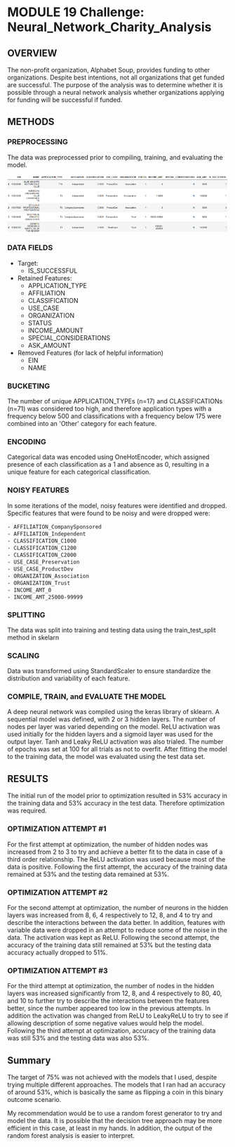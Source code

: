 # MODULE 19 Challenge: Neural_Network_Charity_Analysis

## OVERVIEW
The non-profit organization, Alphabet Soup, provides funding to other organizations. Despite best intentions, not all organizations that get funded are successful.  The purpose of the analysis was to determine whether it is possible through a neural network analysis whether organizations applying for funding will be successful if funded.

## METHODS

### PREPROCESSING
The data was preprocessed prior to compiling, training, and evaluating the model. 

![Table](/Resources/Table.png)

### DATA FIELDS
- Target: 
    - IS_SUCCESSFUL
- Retained Features: 
    - APPLICATION_TYPE
    - AFFILIATION
    - CLASSIFICATION
    - USE_CASE
    - ORGANIZATION
    - STATUS
    - INCOME_AMOUNT
    - SPECIAL_CONSIDERATIONS
    - ASK_AMOUNT
- Removed Features (for lack of helpful information)
    - EIN
    - NAME

### BUCKETING
The number of unique APPLICATION_TYPEs (n=17) and CLASSIFICATIONs (n=71) was considered too high, and therefore application types with a frequency below 500 and classifications with a frequency below 175 were combined into an 'Other' category for each feature. 

### ENCODING
Categorical data was encoded using OneHotEncoder, which assigned presence of each classification as a 1 and absence as 0, resulting in a unique feature for each categorical classification.

### NOISY FEATURES
In some iterations of the model, noisy features were identified and dropped. Specific features that were found to be noisy and were dropped were: 

    - AFFILIATION_CompanySponsored
    - AFFILIATION_Independent
    - CLASSIFICATION_C1000
    - CLASSIFICATION_C1200
    - CLASSIFICATION_C2000
    - USE_CASE_Preservation
    - USE_CASE_ProductDev
    - ORGANIZATION_Association
    - ORGANIZATION_Trust
    - INCOME_AMT_0
    - INCOME_AMT_25000-99999

### SPLITTING
The data was split into training and testing data using the train_test_split method in skelarn

### SCALING
Data was transformed using StandardScaler to ensure standardize the distribution and variability of each feature.

### COMPILE, TRAIN, and EVALUATE THE MODEL
A deep neural network was compiled using the keras library of sklearn. A sequential model was defined, with 2 or 3 hidden layers. The number of nodes per layer was varied depending on the model. ReLU activation was used initially for the hidden layers and a sigmoid layer was used for the output layer. Tanh and Leaky ReLU activation was also trialed. The number of epochs was set at 100 for all trials as not to overfit. After fitting the model to the training data, the model was evaluated using the test data set.

## RESULTS
The initial run of the model prior to optimization resulted in 53% accuracy in the training data and 53% accuracy in the test data. Therefore optimization was required.

### OPTIMIZATION ATTEMPT #1
For the first attempt at optimization, the number of hidden nodes was increased from 2 to 3 to try and achieve a better fit to the data in case of a third order relationship. The ReLU activation was used because most of the data is positive. Following the first attempt, the accuracy of the training data remained at 53% and the testing data remained at 53%.

### OPTIMIZATION ATTEMPT #2
For the second attempt at optimization, the number of neurons in the hidden layers was increased from 8, 6, 4 respectively to 12, 8, and 4 to try and describe the interactions between the data better. In addition, features with variable data were dropped in an attempt to reduce some of the noise in the data. The activation was kept as ReLU. Following the second attempt, the accuracy of the training data still remained at 53% but the testing data accuracy actually dropped to 51%.

### OPTIMIZATION ATTEMPT #3
For the third attempt at optimization, the number of nodes in the hidden layers was increased significantly from 12, 8, and 4 respectively to 80, 40, and 10 to further try to describe the interactions between the features better, since the number appeared too low in the previous attempts. In addition the activation was changed from ReLU to LeakyReLU to try to see if allowing description of some negative values would help the model. Following the third attempt at optimization, accuracy of the training data was still 53% and the testing data was also 53%.

## Summary
The target of 75% was not achieved with the models that I used, despite trying multiple different approaches. The models that I ran had an accuracy of around 53%, which is basically the same as flipping a coin in this binary outcome scenario. 

My recommendation would be to use a random forest generator to try and model the data. It is possible that the decision tree approach may be more efficient in this case, at least in my hands. In addition, the output of the random forest analysis is easier to interpret. 
